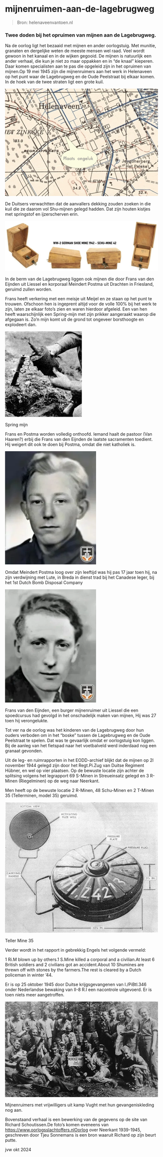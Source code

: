 # mijnenruimen-aan-de-lagebrugweg

> Bron: helenaveenvantoen.nl

### Twee doden bij het opruimen van mijnen aan de Lagebrugweg.

Na de oorlog ligt het bezaaid met mijnen en ander oorlogstuig. Met munitie, granaten en dergelijke weten de meeste mensen wel raad. Veel wordt gewoon in het kanaal en in de wijken gegooid. De mijnen is natuurlijk een ander verhaal, die kun je niet zo maar oppakken en in “de knaal” kieperen. Daar komen specialisten aan te pas die opgeleid zijn in het opruimen van mijnen.Op 19 mei 1945 zijn die mijnenruimers aan het werk in Helenaveen op het punt waar de Lagebrugweg en de Oude Peelstraat bij elkaar komen. In de hoek van de twee straten ligt een grote kuil.

![](images/mijnenruimen-aan-de-lagebrugweg/lagebrug.jpg)

De Duitsers verwachtten dat de aanvallers dekking zouden zoeken in die kuil die ze daarom vol Shu-mijnen gelegd hadden. Dat zijn houten kistjes met springstof en ijzerscherven erin.

![](images/mijnenruimen-aan-de-lagebrugweg/shumine.jpg)

In de berm van de Lagebrugweg liggen ook mijnen die door Frans van den Eijnden uit Liessel en korporaal Meindert Postma uit Drachten in Friesland, geruimd zullen worden.

Frans heeft verkering met een meisje uit Meijel en ze staan op het punt te trouwen. Ofschoon hen is ingeprent altijd voor de volle 100% bij het werk te zijn, laten ze elkaar foto’s zien en waren hierdoor afgeleid. Een van hen heeft waarschijnlijk een Spring-mijn met zijn prikker aangeraakt waarop die afgegaan is. Zo’n mijn komt uit de grond tot ongeveer borsthoogte en explodeert dan.

![](images/mijnenruimen-aan-de-lagebrugweg/springmine.jpg)

Spring mijn

Frans en Postma worden volledig onthoofd. Iemand haalt de pastoor (Van Haaren?) erbij die Frans van den Eijnden de laatste sacramenten toedient. Hij weigert dit ook te doen bij Postma, omdat die niet katholiek is.

![](images/mijnenruimen-aan-de-lagebrugweg/postma.jpg)

Omdat Meindert Postma loog over zijn leeftijd was hij pas 17 jaar toen hij, na zijn verdwijning met Lute, in Breda in dienst trad bij het Canadese leger, bij het 1st Dutch Bomb Disposal Company

![](images/mijnenruimen-aan-de-lagebrugweg/f_vd_eijnden.jpg)

Frans van den Eijnden, een burger mijnenruimer uit Liessel die een spoedcursus had gevolgd in het onschadelijk maken van mijnen, Hij was 27 toen hij verongelukte.

Tot ver na de oorlog was het kinderen van de Lagebrugweg door hun ouders verboden om in het “boske” tussen de Lagebrugweg en de Oude Peelstraat te spelen. Dat was te gevaarlijk omdat er oorlogstuig kon liggen. Bij de aanleg van het fietspad naar het voetbalveld werd inderdaad nog een granaat gevonden.

Uit de leg- en ruimrapporten in het EODD-archief blijkt dat de mijnen op 2l november 1944 gelegd zijn door het Regt.Pi.Zug van Duitse Regiment Hübner, en wel op vier plaatsen. Op de bewuste locatie zijn achter de splitsing volgens het legrapport 69 S-Minen in Streueinsatz gelegd en 3 R-Minen (Riegelminen) op de weg naar Neerkant.

Men heeft op de bewuste locatie 2 R-Minen, 48 Schu-Minen en 2 T-Minen 35 (Tellerminen, model 35) geruimd.

![](images/mijnenruimen-aan-de-lagebrugweg/teller_Mine_35.jpg)

Teller Mine 35

Verder wordt in het rapport in gebrekkig Engels het volgende vermeld:

1 Ri.M blown up by others.1 S.Mine killed a corporal and a civilian.At least 6 British soldiers and 2 civilians got an accident.About 10 Shumines are threwn off with stones by the farmers.The rest is cleared by a Dutch policeman in winter ’44.

Er is op 25 oktober 1945 door Duitse krijgsgevangenen van l./PiBtl.346 onder Nederlandse bewaking van II-8 R.I een nacontrole uitgevoerd. Er is toen niets meer aangetroffen.

![](images/mijnenruimen-aan-de-lagebrugweg/mijnenruimers.jpg)

Mijnenruimers met vrijwilligers uit kamp Vught met hun gevangeniskleding nog aan.

Bovenstaand verhaal is een bewerking van de gegevens op de site van Richard Schoutissen.De foto’s komen eveneens van https://www.oorlogsslachtoffers.nlOorlog over Neerkant 1939-1945, geschreven door Tjeu Sonnemans is een bron waaruit Richard op zijn beurt putte.

jvw okt 2024
